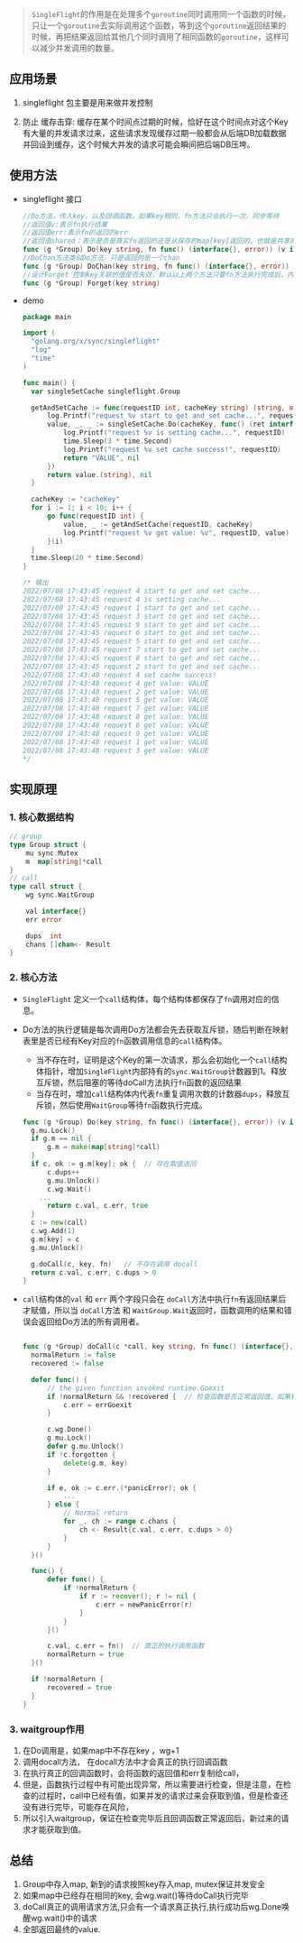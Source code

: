 > `SingleFlight`的作用是在处理多个`goroutine`同时调用同一个函数的时候，只让一个`goroutine`去实际调用这个函数，等到这个`goroutine`返回结果的时候，再把结果返回给其他几个同时调用了相同函数的`goroutine`，这样可以减少并发调用的数量。

## 应用场景

1. singleflight 包主要是用来做并发控制

2. 防止 缓存击穿: 缓存在某个时间点过期的时候，恰好在这个时间点对这个Key有大量的并发请求过来，这些请求发现缓存过期一般都会从后端DB加载数据并回设到缓存，这个时候大并发的请求可能会瞬间把后端DB压垮。

    

## 使用方法

- singleflight 接口

  ```go
  //Do方法，传入key，以及回调函数，如果key相同，fn方法只会执行一次，同步等待
  //返回值v:表示fn执行结果
  //返回值err:表示fn的返回的err
  //返回值shared：表示是否是真实fn返回的还是从保存的map[key]返回的，也就是共享的
  func (g *Group) Do(key string, fn func() (interface{}, error)) (v interface{}, err error, shared bool) {
  //DoChan方法类似Do方法，只是返回的是一个chan
  func (g *Group) DoChan(key string, fn func() (interface{}, error)) <-chan Result {
  //设计Forget 控制key关联的值是否失效，默认以上两个方法只要fn方法执行完成后，内部维护的fn的值也删除（即并发结束后就失效了）
  func (g *Group) Forget(key string) 
  ```

  

- demo

  ```go
  package main
  
  import (
  	"golang.org/x/sync/singleflight"
  	"log"
  	"time"
  )
  
  func main() {
  	var singleSetCache singleflight.Group
  
  	getAndSetCache := func(requestID int, cacheKey string) (string, error) {
  		log.Printf("request %v start to get and set cache...", requestID)
  		value, _, _ := singleSetCache.Do(cacheKey, func() (ret interface{}, err error) { //do 的入参key，可以直接使用缓存的key，这样同一个缓存，只有一个协程会去读DB
  			log.Printf("request %v is setting cache...", requestID)
  			time.Sleep(3 * time.Second)
  			log.Printf("request %v set cache success!", requestID)
  			return "VALUE", nil
  		})
  		return value.(string), nil
  	}
  
  	cacheKey := "cacheKey"
  	for i := 1; i < 10; i++ { 
  		go func(requestID int) {
  			value, _ := getAndSetCache(requestID, cacheKey)
  			log.Printf("request %v get value: %v", requestID, value)
  		}(i)
  	}
  	time.Sleep(20 * time.Second)
  }
  
  /* 输出
  2022/07/08 17:43:45 request 4 start to get and set cache...
  2022/07/08 17:43:45 request 4 is setting cache...
  2022/07/08 17:43:45 request 1 start to get and set cache...
  2022/07/08 17:43:45 request 3 start to get and set cache...
  2022/07/08 17:43:45 request 9 start to get and set cache...
  2022/07/08 17:43:45 request 6 start to get and set cache...
  2022/07/08 17:43:45 request 5 start to get and set cache...
  2022/07/08 17:43:45 request 7 start to get and set cache...
  2022/07/08 17:43:45 request 8 start to get and set cache...
  2022/07/08 17:43:45 request 2 start to get and set cache...
  2022/07/08 17:43:48 request 4 set cache success!
  2022/07/08 17:43:48 request 4 get value: VALUE
  2022/07/08 17:43:48 request 2 get value: VALUE
  2022/07/08 17:43:48 request 5 get value: VALUE
  2022/07/08 17:43:48 request 7 get value: VALUE
  2022/07/08 17:43:48 request 8 get value: VALUE
  2022/07/08 17:43:48 request 6 get value: VALUE
  2022/07/08 17:43:48 request 9 get value: VALUE
  2022/07/08 17:43:48 request 1 get value: VALUE
  2022/07/08 17:43:48 request 3 get value: VALUE
  */
  
  ```

  

## 实现原理

### 1. 核心数据结构

```go
// group
type Group struct {
    mu sync.Mutex
    m  map[string]*call
}
// call
type call struct {
    wg sync.WaitGroup

    val interface{}
    err error

    dups  int
    chans []chan<- Result
}
```

### 2. 核心方法

- `SingleFlight` 定义一个`call`结构体，每个结构体都保存了`fn`调用对应的信息。

- Do方法的执行逻辑是每次调用Do方法都会先去获取互斥锁，随后判断在映射表里是否已经有Key对应的`fn`函数调用信息的`call`结构体。

  - 当不存在时，证明是这个Key的第一次请求，那么会初始化一个`call`结构体指针，增加`SingleFlight`内部持有的`sync.WaitGroup`计数器到1。释放互斥锁，然后阻塞的等待doCall方法执行`fn`函数的返回结果
  - 当存在时，增加`call`结构体内代表`fn`重复调用次数的计数器`dups`，释放互斥锁，然后使用`WaitGroup`等待`fn`函数执行完成。

  ```go
  func (g *Group) Do(key string, fn func() (interface{}, error)) (v interface{}, err error, shared bool) {
  	g.mu.Lock()
  	if g.m == nil {
  		g.m = make(map[string]*call)
  	}
  	if c, ok := g.m[key]; ok {  // 存在取值返回
  		c.dups++
  		g.mu.Unlock()
  		c.wg.Wait()
      ...
  		return c.val, c.err, true
  	}
  	c := new(call)
  	c.wg.Add(1)
  	g.m[key] = c
  	g.mu.Unlock()
  
  	g.doCall(c, key, fn)   // 不存在调用 docall
  	return c.val, c.err, c.dups > 0
  }
  ```

  

- `call`结构体的`val` 和 `err` 两个字段只会在 `doCall`方法中执行`fn`有返回结果后才赋值，所以当 `doCall`方法 和 `WaitGroup.Wait`返回时，函数调用的结果和错误会返回给Do方法的所有调用者。

  ```go
  
  func (g *Group) doCall(c *call, key string, fn func() (interface{}, error)) {
  	normalReturn := false
  	recovered := false
  
  	defer func() {
  		// the given function invoked runtime.Goexit
  		if !normalReturn && !recovered {  // 检查函数是否正常返回值，如果有error
  			c.err = errGoexit
  		}
  
  		c.wg.Done() 
  		g.mu.Lock()
  		defer g.mu.Unlock()
  		if !c.forgotten {
  			delete(g.m, key)
  		}
  
  		if e, ok := c.err.(*panicError); ok {
  			...
  		} else {
  			// Normal return
  			for _, ch := range c.chans {
  				ch <- Result{c.val, c.err, c.dups > 0}  
  			}
  		}
  	}()
  
  	func() {
  		defer func() {
  			if !normalReturn {
  				if r := recover(); r != nil {
  					c.err = newPanicError(r)
  				}
  			}
  		}()
  
  		c.val, c.err = fn()  // 真正的执行调用函数
  		normalReturn = true
  	}()
  
  	if !normalReturn {
  		recovered = true
  	}
  }
  
  ```

### 3. waitgroup作用

1. 在Do调用是，如果map中不存在key ，wg+1
2. 调用docall方法， 在docall方法中才会真正的执行回调函数
3. 在执行真正的回调函数时，会将函数的返回值和err复制给call，
4. 但是，函数执行过程中有可能出现异常，所以需要进行检查，但是注意，在检查的过程时，call中已经有值，如果并发的请求过来会获取到值，但是检查还没有进行完毕，可能存在风险，
5. 所以引入waitgroup，保证在检查完毕后且回调函数正常返回后，新过来的请求才能获取到值。

## 总结

1. Group中存入map, 新到的请求按照key存入map, mutex保证并发安全
2. 如果map中已经存在相同的key, 会wg.wait()等待doCall执行完毕
3. doCall真正的调用请求方法,只会有一个请求真正执行,执行成功后wg.Done唤醒wg.wait()中的请求
4. 全部返回最终的value.
